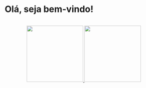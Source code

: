 <h1>Olá, seja bem-vindo!</h1>
<br>
<div align="center">
  <a href="https://github.com/djon4thaN">
  <img height="180em" src="https://github-readme-stats.vercel.app/api?username=djon4thaN&show_icons=true&theme=city_lights&include_all_commits=true&count_private=true"/>
  <img height="180em" src="https://github-readme-stats.vercel.app/api/top-langs/?username=djon4thaN&layout=compact&langs_count=7&theme=city_lights"/>
</div>
<br>
<br>
<br>





<!---
djon4thaN/djon4thaN is a ✨ special ✨ repository because its `README.md` (this file) appears on your GitHub profile.
You can click the Preview link to take a look at your changes.
--->
